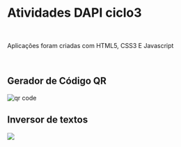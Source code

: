 

<h1>Atividades DAPI ciclo3</h1>
<br>
<p> Aplicações foram criadas com HTML5, CSS3 E Javascript </p>
<br>
<h2> Gerador de Código QR</h2>
<img src="https://encrypted-tbn0.gstatic.com/images?q=tbn:ANd9GcTa8IQiKUiPnufvG9-9eqDzOimI3lf_9JG-Gg&usqp=CAU" alt="qr code">   
<br>
<h2> Inversor de textos</h2>
<img src="http://samanthadesignportfolio.weebly.com/uploads/6/1/6/5/61650913/4780051.jpg">  

